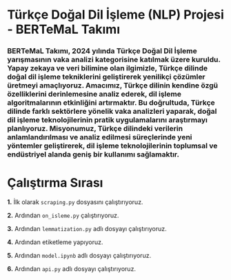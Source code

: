 # Türkçe Doğal Dil İşleme (NLP) Projesi - BERTeMaL Takımı

### BERTeMaL Takımı, 2024 yılında Türkçe Doğal Dil İşleme yarışmasının vaka analizi kategorisine katılmak üzere kuruldu. Yapay zekaya ve veri bilimine olan ilgimizle, Türkçe dilinde doğal dil işleme tekniklerini geliştirerek yenilikçi çözümler üretmeyi amaçlıyoruz. Amacımız, Türkçe dilinin kendine özgü özelliklerini derinlemesine analiz ederek, dil işleme algoritmalarının etkinliğini artırmaktır. Bu doğrultuda, Türkçe dilinde farklı sektörlere yönelik vaka analizleri yaparak, doğal dil işleme teknolojilerinin pratik uygulamalarını araştırmayı planlıyoruz. Misyonumuz, Türkçe dilindeki verilerin anlamlandırılması ve analiz edilmesi süreçlerinde yeni yöntemler geliştirerek, dil işleme teknolojilerinin toplumsal ve endüstriyel alanda geniş bir kullanımı sağlamaktır.


# Çalıştırma Sırası

**1.** İlk olarak `scraping.py` dosyasını çalıştırıyoruz.

**2.** Ardından `on_isleme.py` çalıştırıyoruz.

**3.** Ardından `lemmatization.py` adlı dosyayı çalıştırıyoruz.

**4.** Ardından etiketleme yapıyoruz.

**5.** Ardından `model.ipynb` adlı dosyayı çalıştırıyoruz.

**6.** Ardından `api.py` adlı dosyayı çalıştırıyoruz.
